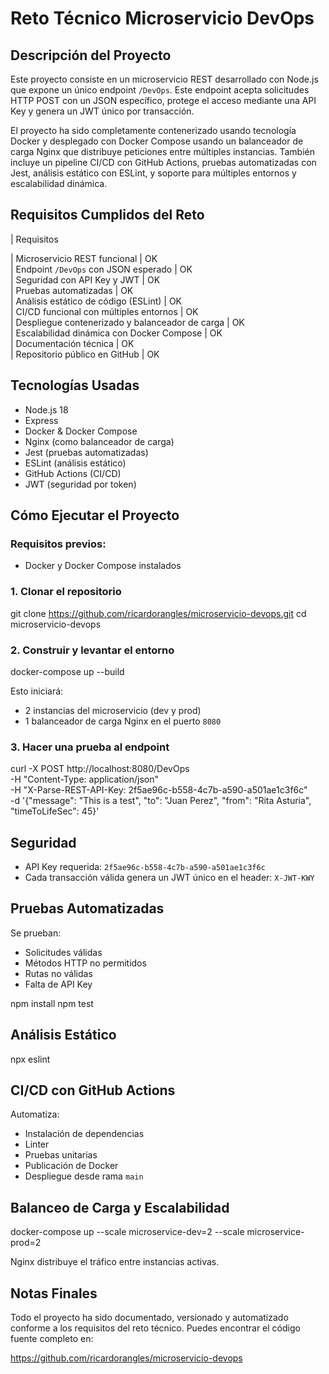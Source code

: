 #  Reto Técnico Microservicio DevOps

## Descripción del Proyecto

Este proyecto consiste en un microservicio REST desarrollado con Node.js que expone un único endpoint `/DevOps`. Este endpoint acepta solicitudes HTTP POST con un JSON específico, protege el acceso mediante una API Key y genera un JWT único por transacción.

El proyecto ha sido completamente contenerizado usando tecnología Docker y desplegado con Docker Compose usando un balanceador de carga Nginx que distribuye peticiones entre múltiples instancias. También incluye un pipeline CI/CD con GitHub Actions, pruebas automatizadas con Jest, análisis estático con ESLint, y soporte para múltiples entornos y escalabilidad dinámica.

## Requisitos Cumplidos del Reto

| Requisitos                                       

| Microservicio REST funcional                    | OK        
| Endpoint `/DevOps` con JSON esperado            | OK        
| Seguridad con API Key y JWT                     | OK        
| Pruebas automatizadas                           | OK        
| Análisis estático de código (ESLint)            | OK        
| CI/CD funcional con múltiples entornos          | OK        
| Despliegue contenerizado y balanceador de carga | OK       
| Escalabilidad dinámica con Docker Compose       | OK        
| Documentación técnica                           | OK        
| Repositorio público en GitHub                   | OK        

## Tecnologías Usadas

- Node.js 18
- Express
- Docker & Docker Compose
- Nginx (como balanceador de carga)
- Jest (pruebas automatizadas)
- ESLint (análisis estático)
- GitHub Actions (CI/CD)
- JWT (seguridad por token)

## Cómo Ejecutar el Proyecto

### Requisitos previos:
- Docker y Docker Compose instalados

### 1. Clonar el repositorio

git clone https://github.com/ricardorangles/microservicio-devops.git
cd microservicio-devops

### 2. Construir y levantar el entorno

docker-compose up --build

Esto iniciará:
- 2 instancias del microservicio (dev y prod)
- 1 balanceador de carga Nginx en el puerto `8080`

### 3. Hacer una prueba al endpoint

curl -X POST http://localhost:8080/DevOps \
  -H "Content-Type: application/json" \
  -H "X-Parse-REST-API-Key: 2f5ae96c-b558-4c7b-a590-a501ae1c3f6c" \
  -d '{"message": "This is a test", "to": "Juan Perez", "from": "Rita Asturia", "timeToLifeSec": 45}'

## Seguridad

- API Key requerida: `2f5ae96c-b558-4c7b-a590-a501ae1c3f6c`
- Cada transacción válida genera un JWT único en el header: `X-JWT-KWY`

## Pruebas Automatizadas

Se prueban:
- Solicitudes válidas
- Métodos HTTP no permitidos
- Rutas no válidas
- Falta de API Key

npm install
npm test

## Análisis Estático

npx eslint 

## CI/CD con GitHub Actions

Automatiza:
- Instalación de dependencias
- Linter
- Pruebas unitarias
- Publicación de Docker
- Despliegue desde rama `main`

## Balanceo de Carga y Escalabilidad

docker-compose up --scale microservice-dev=2 --scale microservice-prod=2

Nginx distribuye el tráfico entre instancias activas.

## Notas Finales

Todo el proyecto ha sido documentado, versionado y automatizado conforme a los requisitos del reto técnico. Puedes encontrar el código fuente completo en:

https://github.com/ricardorangles/microservicio-devops
